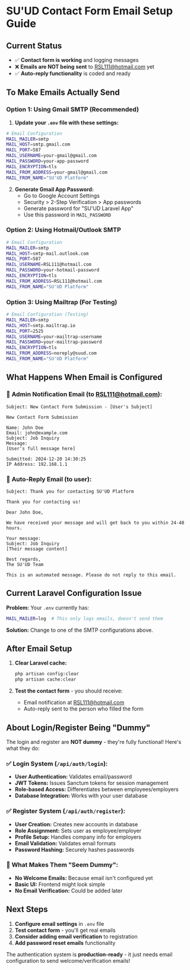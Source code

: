 # SU'UD Contact Form Email Setup Guide

## Current Status
- ✅ **Contact form is working** and logging messages
- ❌ **Emails are NOT being sent** to RSL111@hotmail.com yet
- ✅ **Auto-reply functionality** is coded and ready

## To Make Emails Actually Send

### Option 1: Using Gmail SMTP (Recommended)

1. **Update your `.env` file with these settings:**

```bash
# Email Configuration
MAIL_MAILER=smtp
MAIL_HOST=smtp.gmail.com
MAIL_PORT=587
MAIL_USERNAME=your-gmail@gmail.com
MAIL_PASSWORD=your-app-password
MAIL_ENCRYPTION=tls
MAIL_FROM_ADDRESS=your-gmail@gmail.com
MAIL_FROM_NAME="SU'UD Platform"
```

2. **Generate Gmail App Password:**
   - Go to Google Account Settings
   - Security > 2-Step Verification > App passwords
   - Generate password for "SU'UD Laravel App"
   - Use this password in `MAIL_PASSWORD`

### Option 2: Using Hotmail/Outlook SMTP

```bash
# Email Configuration
MAIL_MAILER=smtp
MAIL_HOST=smtp-mail.outlook.com
MAIL_PORT=587
MAIL_USERNAME=RSL111@hotmail.com
MAIL_PASSWORD=your-hotmail-password
MAIL_ENCRYPTION=tls
MAIL_FROM_ADDRESS=RSL111@hotmail.com
MAIL_FROM_NAME="SU'UD Platform"
```

### Option 3: Using Mailtrap (For Testing)

```bash
# Email Configuration (Testing)
MAIL_MAILER=smtp
MAIL_HOST=smtp.mailtrap.io
MAIL_PORT=2525
MAIL_USERNAME=your-mailtrap-username
MAIL_PASSWORD=your-mailtrap-password
MAIL_ENCRYPTION=tls
MAIL_FROM_ADDRESS=noreply@suud.com
MAIL_FROM_NAME="SU'UD Platform"
```

## What Happens When Email is Configured

### 📧 **Admin Notification Email** (to RSL111@hotmail.com):
```
Subject: New Contact Form Submission - [User's Subject]

New Contact Form Submission

Name: John Doe
Email: john@example.com  
Subject: Job Inquiry
Message: 
[User's full message here]

Submitted: 2024-12-20 14:30:25
IP Address: 192.168.1.1
```

### 📧 **Auto-Reply Email** (to user):
```
Subject: Thank you for contacting SU'UD Platform

Thank you for contacting us!

Dear John Doe,

We have received your message and will get back to you within 24-48 hours.

Your message:
Subject: Job Inquiry
[Their message content]

Best regards,
The SU'UD Team

This is an automated message. Please do not reply to this email.
```

## Current Laravel Configuration Issue

**Problem:** Your `.env` currently has:
```bash
MAIL_MAILER=log  # This only logs emails, doesn't send them
```

**Solution:** Change to one of the SMTP configurations above.

## After Email Setup

1. **Clear Laravel cache:**
   ```bash
   php artisan config:clear
   php artisan cache:clear
   ```

2. **Test the contact form** - you should receive:
   - Email notification at RSL111@hotmail.com
   - Auto-reply sent to the person who filled the form

## About Login/Register Being "Dummy"

The login and register are **NOT dummy** - they're fully functional! Here's what they do:

### ✅ **Login System** (`/api/auth/login`):
- **User Authentication:** Validates email/password
- **JWT Tokens:** Issues Sanctum tokens for session management
- **Role-based Access:** Differentiates between employees/employers
- **Database Integration:** Works with your user database

### ✅ **Register System** (`/api/auth/register`):
- **User Creation:** Creates new accounts in database
- **Role Assignment:** Sets user as employee/employer
- **Profile Setup:** Handles company info for employers
- **Email Validation:** Validates email formats
- **Password Hashing:** Securely hashes passwords

### 🔧 **What Makes Them "Seem Dummy":**
- **No Welcome Emails:** Because email isn't configured yet
- **Basic UI:** Frontend might look simple
- **No Email Verification:** Could be added later

## Next Steps

1. **Configure email settings** in `.env` file
2. **Test contact form** - you'll get real emails
3. **Consider adding email verification** to registration
4. **Add password reset emails** functionality

The authentication system is **production-ready** - it just needs email configuration to send welcome/verification emails!
